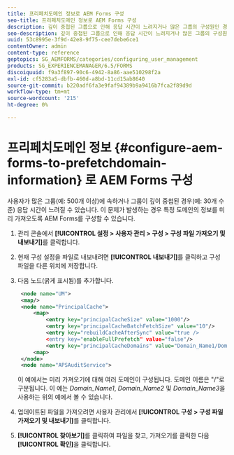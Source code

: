 ```yaml
---
title: 프리페치도메인 정보로 AEM Forms 구성
seo-title: 프리페치도메인 정보로 AEM Forms 구성
description: 깊이 중첩된 그룹으로 인해 응답 시간이 느려지거나 많은 그룹의 구성원인 경우, 도메인 정보를 미리 가져오도록 AEM Forms를 구성합니다.
seo-description: 깊이 중첩된 그룹으로 인해 응답 시간이 느려지거나 많은 그룹의 구성원인 경우, 도메인 정보를 미리 가져오도록 AEM Forms를 구성합니다.
uuid: 53c8995e-3f9d-42e8-9f75-cee7debe6ce1
contentOwner: admin
content-type: reference
geptopics: SG_AEMFORMS/categories/configuring_user_management
products: SG_EXPERIENCEMANAGER/6.5/FORMS
discoiquuid: f9a3f897-90c6-4942-8a86-aae510298f2a
exl-id: cf5283a5-dbfb-460d-a8bd-11cd15ab8640
source-git-commit: b220adf6fa3e9faf94389b9a9416b7fca2f89d9d
workflow-type: tm+mt
source-wordcount: '215'
ht-degree: 0%

---
```


# 프리페치도메인 정보 {#configure-aem-forms-to-prefetchdomain-information} 로 AEM Forms 구성

사용자가 많은 그룹(예: 500개 이상)에 속하거나 그룹이 깊이 중첩된 경우(예: 30개 수준) 응답 시간이 느려질 수 있습니다. 이 문제가 발생하는 경우 특정 도메인의 정보를 미리 가져오도록 AEM Forms를 구성할 수 있습니다.

1. 관리 콘솔에서 **[!UICONTROL 설정 > 사용자 관리 > 구성 > 구성 파일 가져오기 및 내보내기]**&#x200B;를 클릭합니다.
1. 현재 구성 설정을 파일로 내보내려면 **[!UICONTROL 내보내기]**&#x200B;를 클릭하고 구성 파일을 다른 위치에 저장합니다.
1. 다음 노드(굵게 표시됨)를 추가합니다.

   ```xml
    <node name="UM">
    <map/>
    <node name="PrincipalCache">
        <map>
            <entry key="principalCacheSize" value="1000"/>
            <entry key="principalCacheBatchFetchSize" value="10"/>
            <entry key="rebuildCacheAfterSync" value="true />
            <entry key="enableFullPrefetch" value="false"/>
            <entry key="principalCacheDomains" value="Domain_Name1/Domain_Name2/Domain_Name3"/>
        <map>
    </node>
    <node name="APSAuditService">
   ```

   이 예에서는 미리 가져오기에 대해 여러 도메인이 구성됩니다. 도메인 이름은 &quot;/&quot;로 구분됩니다. 이 예는 *Domain_Name1*, *Domain_Name2* 및 *Domain_Name3*&#x200B;을 사용하는 위의 예에서 볼 수 있습니다.

1. 업데이트된 파일을 가져오려면 사용자 관리에서 **[!UICONTROL 구성 > 구성 파일 가져오기 및 내보내기]**&#x200B;를 클릭합니다.
1. **[!UICONTROL 찾아보기]**&#x200B;를 클릭하여 파일을 찾고, 가져오기를 클릭한 다음 **[!UICONTROL 확인]**&#x200B;을 클릭합니다.
